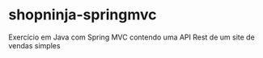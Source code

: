 # shopninja-springmvc
 Exercício em Java com Spring MVC contendo uma API Rest de um site de vendas simples
